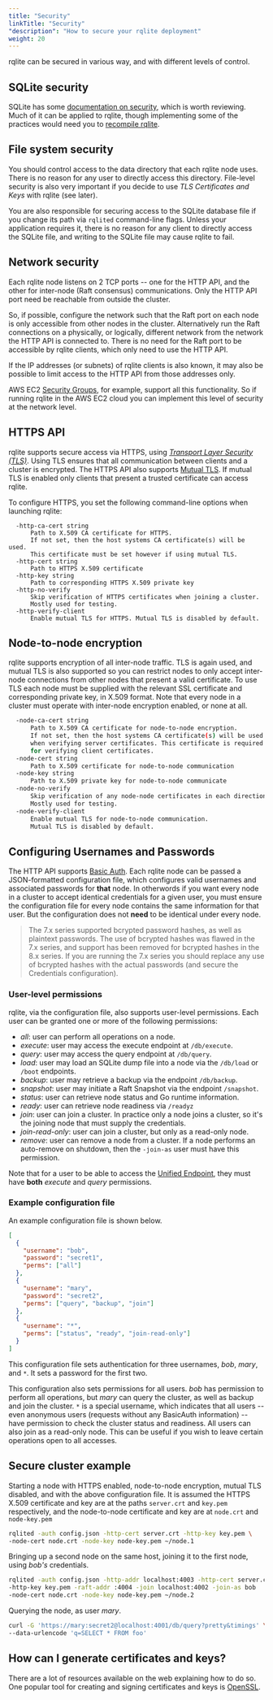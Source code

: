 ```yaml
---
title: "Security"
linkTitle: "Security"
"description": "How to secure your rqlite deployment"
weight: 20
---
```

rqlite can be secured in various way, and with different levels of control.

## SQLite security
SQLite has some [documentation on security](https://www.sqlite.org/security.html), which is worth reviewing. Much of it can be applied to rqlite, though implementing some of the practices would need you to [recompile rqlite](/docs/install-rqlite/building-from-source/).

## File system security
You should control access to the data directory that each rqlite node uses. There is no reason for any user to directly access this directory. File-level security is also very important if you decide to use _TLS Certificates and Keys_ with rqlite (see later).

You are also responsible for securing access to the SQLite database file if you change its path via `rqlited` command-line flags. Unless your application requires it, there is no reason for any client to directly access the SQLite file, and writing to the SQLite file may cause rqlite to fail.

## Network security
Each rqlite node listens on 2 TCP ports -- one for the HTTP API, and the other for inter-node (Raft consensus) communications. Only the HTTP API port need be reachable from outside the cluster.

So, if possible, configure the network such that the Raft port on each node is only accessible from other nodes in the cluster. Alternatively run the Raft connections on a physically, or logically, different network from the network the HTTP API is connected to. There is no need for the Raft port to be accessible by rqlite clients, which only need to use the HTTP API.

If the IP addresses (or subnets) of rqlite clients is also known, it may also be possible to limit access to the HTTP API from those addresses only.

AWS EC2 [Security Groups](https://docs.aws.amazon.com/AWSEC2/latest/UserGuide/using-network-security.html), for example, support all this functionality. So if running rqlite in the AWS EC2 cloud you can implement this level of security at the network level.

## HTTPS API
rqlite supports secure access via HTTPS, using [_Transport Layer Security (TLS)_](https://www.cloudflare.com/learning/ssl/what-is-an-ssl-certificate/). Using TLS ensures that all communication between clients and a cluster is encrypted. The HTTPS API also supports [Mutual TLS](https://www.cloudflare.com/learning/access-management/what-is-mutual-tls/). If mutual TLS is enabled only clients that present a trusted certificate can access rqlite.

To configure HTTPS, you set the following command-line options when launching rqlite:
```
  -http-ca-cert string
      Path to X.509 CA certificate for HTTPS.
      If not set, then the host systems CA certificate(s) will be used.
      This certificate must be set however if using mutual TLS.
  -http-cert string
      Path to HTTPS X.509 certificate
  -http-key string
      Path to corresponding HTTPS X.509 private key
  -http-no-verify
      Skip verification of HTTPS certificates when joining a cluster.
      Mostly used for testing.
  -http-verify-client
      Enable mutual TLS for HTTPS. Mutual TLS is disabled by default.
```

## Node-to-node encryption
rqlite supports encryption of all inter-node traffic. TLS is again used, and mutual TLS is also supported so you can restrict nodes to only accept inter-node connections from other nodes that present a valid certificate. To use TLS each node must be supplied with the relevant SSL certificate and corresponding private key, in X.509 format. Note that every node in a cluster must operate with inter-node encryption enabled, or none at all.
```bash
  -node-ca-cert string
      Path to X.509 CA certificate for node-to-node encryption.
      If not set, then the host systems CA certificate(s) will be used
      when verifying server certificates. This certificate is required
      for verifying client certificates.
  -node-cert string
      Path to X.509 certificate for node-to-node communication
  -node-key string
      Path to X.509 private key for node-to-node communicate
  -node-no-verify
      Skip verification of any node-node certificates in each direction.
      Mostly used for testing.
  -node-verify-client
      Enable mutual TLS for node-to-node communication.
      Mutual TLS is disabled by default.
```

## Configuring Usernames and Passwords
The HTTP API supports [Basic Auth](https://tools.ietf.org/html/rfc2617). Each rqlite node can be passed a JSON-formatted configuration file, which configures valid usernames and associated passwords for **that** node. In otherwords if you want every node in a cluster to accept identical credentials for a given user, you must ensure the configuration file for every node contains the same information for that user. But the configuration does not **need** to be identical under every node.

>The 7.x series supported bcrypted password hashes, as well as plaintext passwords. The use of bcrypted hashes was flawed in the 7.x series, and support has been removed for bcrypted hashes in the 8.x series. If you are running the 7.x series you should replace any use of bcrypted hashes with the actual passwords (and secure the Credentials configuration).

### User-level permissions
rqlite, via the configuration file, also supports user-level permissions. Each user can be granted one or more of the following permissions:
- _all_: user can perform all operations on a node.
- _execute_: user may access the execute endpoint at `/db/execute`.
- _query_: user may access the query endpoint at `/db/query`.
- _load_: user may load an SQLite dump file into a node via the `/db/load` or `/boot` endpoints.
- _backup_: user may retrieve a backup via the endpoint `/db/backup`.
- _snapshot_: user may initiate a Raft Snapshot via the endpoint `/snapshot`.
- _status_: user can retrieve node status and Go runtime information.
- _ready_: user can retrieve node readiness via `/readyz`
- _join_: user can join a cluster. In practice only a node joins a cluster, so it's the joining node that must supply the credentials.
- _join-read-only_: user can join a cluster, but only as a read-only node.
- _remove_: user can remove a node from a cluster. If a node performs an auto-remove on shutdown, then the `-join-as` user must have this permission.

Note that for a user to be able to access the [Unified Endpoint](/docs/api/api/#unified-endpoint), they must have **both** _execute_ and _query_ permissions.

### Example configuration file
An example configuration file is shown below.
```json
[
  {
    "username": "bob",
    "password": "secret1",
    "perms": ["all"]
  },
  {
    "username": "mary",
    "password": "secret2",
    "perms": ["query", "backup", "join"]
  },
  {
    "username": "*",
    "perms": ["status", "ready", "join-read-only"]
  }
]
```
This configuration file sets authentication for three usernames, _bob_, _mary_, and `*`. It sets a password for the first two.

This configuration also sets permissions for all users. _bob_ has permission to perform all operations, but _mary_ can query the cluster, as well as backup and join the cluster. `*` is a special username, which indicates that all users -- even anonymous users (requests without any BasicAuth information) -- have permission to check the cluster status and readiness. All users can also join as a read-only node. This can be useful if you wish to leave certain operations open to all accesses.

## Secure cluster example
Starting a node with HTTPS enabled, node-to-node encryption, mutual TLS disabled, and with the above configuration file. It is assumed the HTTPS X.509 certificate and key are at the paths `server.crt` and `key.pem` respectively, and the node-to-node certificate and key are at `node.crt` and `node-key.pem`
```bash
rqlited -auth config.json -http-cert server.crt -http-key key.pem \
-node-cert node.crt -node-key node-key.pem ~/node.1
```
Bringing up a second node on the same host, joining it to the first node, using _bob's_ credentials.
```bash
rqlited -auth config.json -http-addr localhost:4003 -http-cert server.crt \
-http-key key.pem -raft-addr :4004 -join localhost:4002 -join-as bob
-node-cert node.crt -node-key node-key.pem ~/node.2
```
Querying the node, as user _mary_.
```bash
curl -G 'https://mary:secret2@localhost:4001/db/query?pretty&timings' \
--data-urlencode 'q=SELECT * FROM foo'
```

## How can I generate certificates and keys?
There are a lot of resources available on the web explaining how to do so. One popular tool for creating and signing certificates and keys is [OpenSSL](https://www.openssl.org/).
